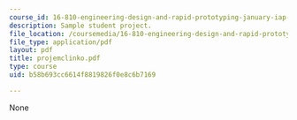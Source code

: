 ```yaml
---
course_id: 16-810-engineering-design-and-rapid-prototyping-january-iap-2007
description: Sample student project.
file_location: /coursemedia/16-810-engineering-design-and-rapid-prototyping-january-iap-2007/b58b693cc6614f8819826f0e8c6b7169_projemclinko.pdf
file_type: application/pdf
layout: pdf
title: projemclinko.pdf
type: course
uid: b58b693cc6614f8819826f0e8c6b7169

---
```

None